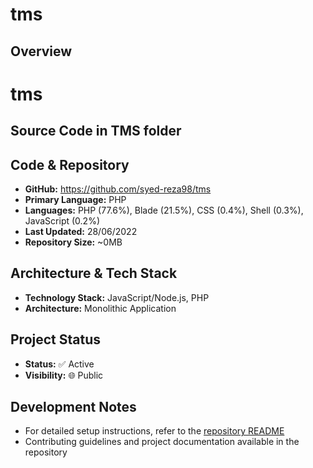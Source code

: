 # tms
## Overview

# tms

## Source Code in TMS folder

## Code & Repository

- **GitHub:** https://github.com/syed-reza98/tms
- **Primary Language:** PHP
- **Languages:** PHP (77.6%), Blade (21.5%), CSS (0.4%), Shell (0.3%), JavaScript (0.2%)
- **Last Updated:** 28/06/2022
- **Repository Size:** ~0MB

## Architecture & Tech Stack

- **Technology Stack:** JavaScript/Node.js, PHP
- **Architecture:** Monolithic Application

## Project Status

- **Status:** ✅ Active
- **Visibility:** 🌐 Public

## Development Notes

- For detailed setup instructions, refer to the [repository README](https://github.com/syed-reza98/tms#readme)
- Contributing guidelines and project documentation available in the repository
